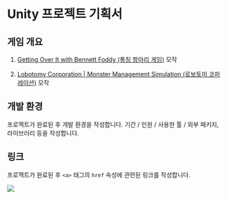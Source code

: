 # Unity 프로젝트 기획서

## 게임 개요

1. [Getting Over It with Bennett Foddy (통칭 항아리 게임)](https://store.steampowered.com/app/240720/Getting_Over_It_with_Bennett_Foddy/?l=koreana&curator_clanid=27540586) 모작

2. [Lobotomy Corporation | Monster Management Simulation (로보토미 코퍼레이션)](https://store.steampowered.com/app/568220/Lobotomy_Corporation__Monster_Management_Simulation/?l=koreana) 모작

## 개발 환경
프로젝트가 완료된 후 개발 환경을 작성합니다. 기간 / 인원 / 사용한 툴 / 외부 패키지, 라이브러리 등을 작성합니다.

## 링크
프로젝트가 완료된 후 `<a>` 태그의 `href` 속성에 관련된 링크를 작성합니다.

<a href="https://www.youtube.com"><img src="https://img.shields.io/badge/Youtube-FF0000?style=for-the-badge&logo=Youtube&logoColor=white"></a>
